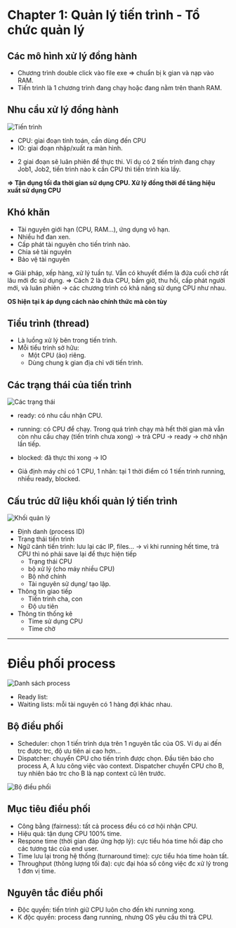 # Chapter 1: Quản lý tiến trình - Tổ chức quản lý

## Các mô hình xử lý đồng hành
- Chương trình double click vào file exe => chuẩn bị k gian và nạp vào RAM.
- Tiến trình là 1 chương trình đang chạy hoặc đang nằm trên thanh RAM.

## Nhu cầu xử lý đồng hành

![Tiến trình](/images/tien-trinh.PNG)

+ CPU: giai đoạn tính toán, cần dùng đến CPU
+ IO: giai đoạn nhập/xuất ra màn hình.

- 2 giai đoạn sẽ luân phiên để thực thi. Ví dụ có 2 tiến trình đang chạy Job1, Job2, tiến trình nào k cần CPU thì tiến trình kia lấy.

**=> Tận dụng tối đa thời gian sử dụng CPU. Xử lý đồng thời để tăng hiệu xuất sử dụng CPU**

## Khó khăn
- Tài nguyên giới hạn (CPU, RAM...), ứng dụng vô hạn.
- Nhiều hđ đan xen.
- Cấp phát tài nguyên cho tiến trình nào.
- Chia sẻ tài nguyên
- Bảo vệ tài nguyên

=> Giải pháp, xếp hàng, xử lý tuần tự. Vẫn có khuyết điểm là đứa cuối chờ rất lâu mới đc sử dụng.
=> Cách 2 là đưa CPU, bấm giờ, thu hồi, cấp phát người mới, và luân phiên -> các chương trình có khả năng sử dụng CPU như nhau.

**OS hiện tại k áp dụng cách nào chính thức mà còn tùy**

## Tiểu trình (thread)
- Là luồng xử lý bên trong tiến trình.
- Mỗi tiểu trình sở hữu:
	+ Một CPU (ảo) riêng.
	+ Dùng chung k gian địa chỉ với tiến trình.

## Các trạng thái của tiến trình

![Các trạng thái](/images/trang-thai-tien-trinh.PNG)

- ready: có nhu cầu nhận CPU.
- running: có CPU để chạy. Trong quá trình chạy mà hết thời gian mà vẫn còn nhu cầu chạy (tiến trình chưa xong) -> trả CPU -> ready -> chờ nhận lần tiếp.
- blocked: đã thực thi xong -> IO

- Giả định máy chỉ có 1 CPU, 1 nhân: tại 1 thời điểm có 1 tiến trình running, nhiều ready, blocked.

## Cấu trúc dữ liệu khối quản lý tiến trình

![Khối quản lý](/images/khoi-quan-ly-tien-trinh.PNG)

- Định danh (process ID)
- Trạng thái tiến trình
- Ngữ cảnh tiến trình: lưu lại các IP, files... -> vì khi running hết time, trả CPU thì nó phải save lại để thực hiện tiếp
	+ Trạng thái CPU
	+ bộ xử lý (cho máy nhiều CPU)
	+ Bộ nhớ chính
	+ Tài nguyên sử dụng/ tạo lập.
- Thông tin giao tiếp
	+ Tiến trình cha, con
	+ Độ ưu tiên
- Thông tin thống kê
	+ Time sử dụng CPU
	+ Time chờ

---

# Điều phối process

![Danh sách process](/images/danh-sach-process.PNG)

- Ready list: 
- Waiting lists: mỗi tài nguyên có 1 hàng đợi khác nhau.

## Bộ điều phối
- Scheduler: chọn 1 tiến trình dựa trên 1 nguyên tắc của OS. Ví dụ ai đến trc được trc, độ ưu tiên ai cao hơn...
- Dispatcher: chuyển CPU cho tiến trình được chọn. Đầu tiên báo cho process A, A lưu công việc vào context. Dispatcher chuyển CPU cho B, tuy nhiên báo trc cho B là nạp context cũ lên trước.

![Bộ điều phối](/images/bo-dieu-phoi.PNG)

## Mục tiêu điều phối
- Công bằng (fairness): tất cả process đều có cơ hội nhận CPU.
- Hiệu quả: tận dụng CPU 100% time.
- Respone time (thời gian đáp ứng hợp lý): cực tiểu hóa time hồi đáp cho các tương tác của end user.
- Time lưu lại trong hệ thống (turnaround time): cực tiểu hóa time hoàn tất.
- Throughput (thông lượng tối đa): cực đại hóa số công việc đc xử lý trong 1 đơn vị time.

## Nguyên tắc điều phối
- Độc quyền: tiến trình giữ CPU luôn cho đến khi running xong.
- K độc quyền: process đang running, nhưng OS yêu cầu thì trả CPU.
